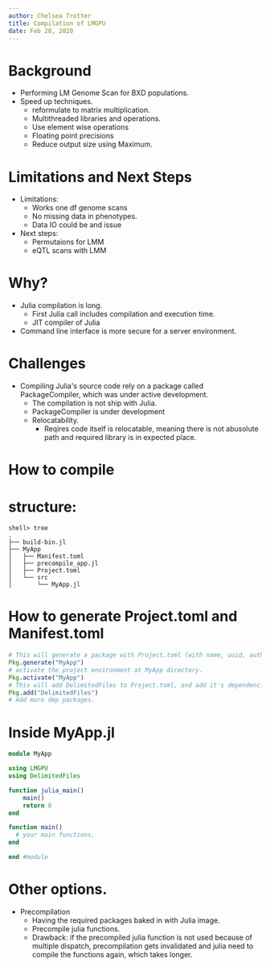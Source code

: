 ```yaml
---
author: Chelsea Trotter
title: Compilation of LMGPU
date: Feb 28, 2020
---
```


# Background
- Performing LM Genome Scan for BXD populations.
- Speed up techniques.
  - reformulate to matrix multiplication.
  - Multithreaded libraries and operations.
  - Use element wise operations
  - Floating point precisions
  - Reduce output size using Maximum.

# Limitations and Next Steps
- Limitations:
  - Works one df genome scans
  - No missing data in phenotypes.
  - Data IO could be and issue
- Next steps:
  - Permutaions for LMM
  - eQTL scans with LMM

# Why?
- Julia compilation is long.
  - First Julia call includes compilation and execution time.
  - JIT compiler of Julia
  <!-- - People come to julia for the speed, but quickly discover that first plot takes close to a minute to compile. That's because the first Julia call is doing both compilation and running the command. The second call will just be a fraction of second. -->
  <!-- - However, if provide a command line interface without precompiled binary, which starts up a fresh julia, run the command, and exit julia. Every call will be an empty canvas, with no compilation results cached, julia will compile the source code every time. This is very time consuming and not efficient for a server envirnment. -->
- Command line interface is more secure for a server environment.

# Challenges
- Compiling Julia's source code rely on a package called PackageCompiler, which was under active development.
  - The compilation is not ship with Julia.
  - PackageCompiler is under development
  <!-- - In theory it should be easy to compile because it uses LLVM, the same compiler infrastructure of C++. But such functionality is not shipped with the language, so julia designer developed a package called PackageCompiler fill in the void. -->
  <!-- - This package is under active development during my progress of compiling to binary. Therefore it broke often. Luckily julia developer released a working version. However, there were major changes to how to use this package. -->
  - Relocatability.
    - Reqires code itself is relocatable, meaning there is not abusolute path and required library is in expected place.

# How to compile

# structure:
```shell
shell> tree
.
├── build-bin.jl
├── MyApp
│   ├── Manifest.toml
│   ├── precompile_app.jl
│   ├── Project.toml
│   └── src
│       └── MyApp.jl
```

# How to generate Project.toml and Manifest.toml
```julia
# This will generate a package with Project.toml (with name, uuid, author and version information) and all related package dev structure.
Pkg.generate("MyApp")
# activate the project environment at MyApp directory.
Pkg.activate("MyApp")
# This will add DelimitedFiles to Project.toml, and add it's dependencies to Manifest.toml
Pkg.add("DelimitedFiles")
# Add more dep packages.
```

# Inside MyApp.jl
```julia
module MyApp

using LMGPU
using DelimitedFiles

function julia_main()
    main()
    return 0
end

function main()
  # your main functions.
end

end #module
```


# Other options.
- Precompilation
  - Having the required packages baked in with Julia image.
  - Precompile julia functions.
  - Drawback: if the precompiled julia function is not used because of multiple dispatch, precompilation gets invalidated and julia need to compile the functions again, which takes longer.
